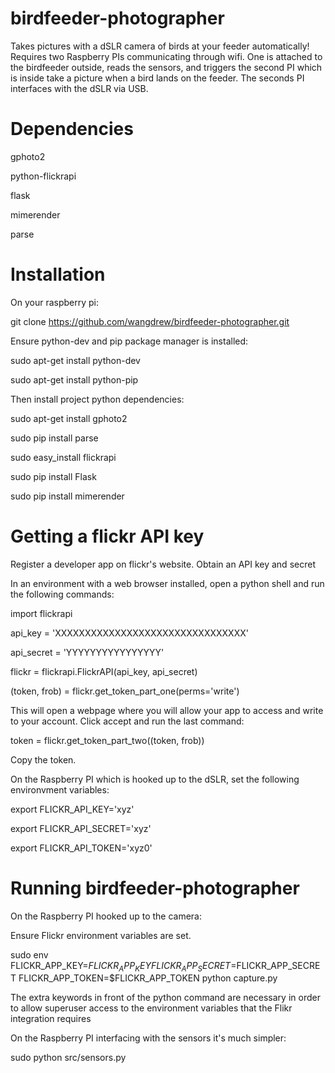 birdfeeder-photographer
=======================

Takes pictures with a dSLR camera of birds at your feeder automatically! Requires two Raspberry PIs communicating through wifi. One is attached to the birdfeeder outside, reads the sensors, and triggers the second PI which is inside take a picture when a bird lands on the feeder. The seconds PI interfaces with the dSLR via USB.

Dependencies
============

gphoto2

python-flickrapi

flask

mimerender

parse


Installation
============

On your raspberry pi:

git clone https://github.com/wangdrew/birdfeeder-photographer.git

Ensure python-dev and pip package manager is installed:

sudo apt-get install python-dev

sudo apt-get install python-pip

Then install project python dependencies:

sudo apt-get install gphoto2

sudo pip install parse

sudo easy_install flickrapi

sudo pip install Flask

sudo pip install mimerender



Getting a flickr API key
=============

Register a developer app on flickr's website. Obtain an API key and secret

In an environment with a web browser installed, open a python shell and run the following commands:

import flickrapi

api_key = 'XXXXXXXXXXXXXXXXXXXXXXXXXXXXXXXX'

api_secret = 'YYYYYYYYYYYYYYYY'

flickr = flickrapi.FlickrAPI(api_key, api_secret)

(token, frob) = flickr.get_token_part_one(perms='write')

This will open a webpage where you will allow your app to access and write to your account. Click accept and run the last command:

token = flickr.get_token_part_two((token, frob))

Copy the token.

On the Raspberry PI which is hooked up to the dSLR, set the following environvment variables:

export FLICKR_API_KEY='xyz' 

export FLICKR_API_SECRET='xyz'

export FLICKR_API_TOKEN='xyz0'


Running birdfeeder-photographer
===============

On the Raspberry PI hooked up to the camera:

Ensure Flickr environment variables are set.

sudo env FLICKR_APP_KEY=$FLICKR_APP_KEY FLICKR_APP_SECRET=$FLICKR_APP_SECRET FLICKR_APP_TOKEN=$FLICKR_APP_TOKEN python capture.py

The extra keywords in front of the python command are necessary in order to allow superuser access to the environment variables that the Flikr integration requires

On the Raspberry PI interfacing with the sensors it's much simpler:

sudo python src/sensors.py